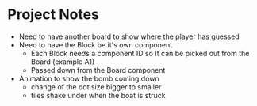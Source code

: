 # Project Notes #

* Need to have another board to show where the player has guessed
* Need to have the Block be it's own component
  * Each Block needs a component ID so It can be picked out from the Board (example A1)
  * Passed down from the Board component
* Animation to show the bomb coming down
  * change of the dot size bigger to smaller
  * tiles shake under when the boat is struck
